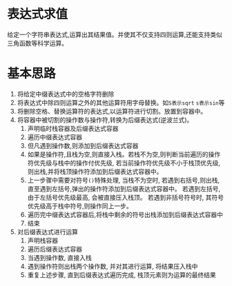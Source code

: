 # 表达式求值
给定一个字符串表达式,运算出其结果值。并使其不仅支持四则运算,还能支持类似三角函数等科学运算。


# 基本思路
1. 将给定中缀表达式中的空格字符删除
2. 将表达式中除四则运算之外的其他运算符用字母替换。如`S表示sqrt` `s表示sin`等
3. 将删除空格、替换运算符的表达式,以运算符进行切割。放置到容器中。
4. 将容器中被切割的操作数与操作符,转换为后缀表达式(逆波兰式)。
   1. 声明临时栈容器及后缀表达式容器
   2. 遍历中缀表达式容器
   3. 但凡遇到操作数,则添加到后缀表达式容器
   4. 如果是操作符,且栈为空,则直接入栈。若栈不为空,则判断当前遍历的操作符优先级与栈中的操作付优先级, 若当前操作符优先级不小于栈顶优先级, 则出栈,并将栈顶操作符添加到后缀表达式容器中。
   5. 上一步骤中需要对符号`()`特殊处理, 当栈不为空时, 若遇到右括号,则出栈,直至遇到左括号,弹出的操作符添加到后缀表达式容器中。 若遇到左括号,由于左括号优先级最高, 会被直接压入栈顶。 若遇到非括号符号时, 其符号优先级高于栈中符号,则操作同上一步。
   6. 遍历完中缀表达式容器后,将栈中剩余的符号出栈添加到后缀表达式容器中
   7. 结束
5. 对后缀表达式进行运算
   1. 声明栈容器
   2. 遍历后缀表达式容器
   3. 当遇到操作数, 直接入栈
   4. 遇到操作符则出栈两个操作数, 并对其进行运算, 将结果压入栈中
   5. 重复上述步骤, 直到后缀表达式遍历完成, 栈顶元素则为运算的最终结果